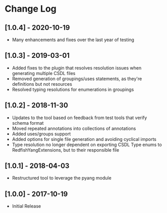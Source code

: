 # Change Log

## [1.0.4] - 2020-10-19
- Many enhancements and fixes over the last year of testing

## [1.0.3] - 2019-03-01
- Added fixes to the plugin that resolves resolution issues when generating multiple CSDL files
- Removed generation of groupings/uses statements, as they're definitions but not resources
- Resolved typing resolutions for enumerations in groupings

## [1.0.2] - 2018-11-30
- Updates to the tool based on feedback from test tools that verify schema format
- Moved repeated annotations into collections of annotations
- Added uses/groups support
- Added options for single file generation and avoiding cyclical imports
- Type resolution no longer dependent on exporting CSDL Type enums to RedfishYangExtensions, but to their responsible file

## [1.0.1] - 2018-04-03
- Restructured tool to leverage the pyang module

## [1.0.0] - 2017-10-19
- Initial Release


